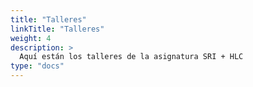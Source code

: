 ```yaml
---
title: "Talleres"
linkTitle: "Talleres"
weight: 4
description: >
  Aquí están los talleres de la asignatura SRI + HLC
type: "docs"
---
```

